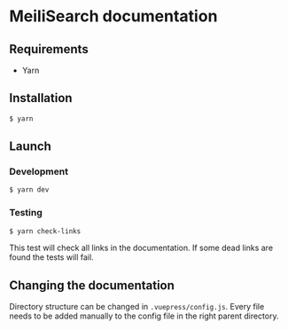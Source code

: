 # MeiliSearch documentation

## Requirements

- Yarn

## Installation

```bash
$ yarn
```

## Launch

### Development
```bash
$ yarn dev
```

### Testing
```bash
$ yarn check-links
```
This test will check all links in the documentation. If some dead links are found the tests will fail.


## Changing the documentation

Directory structure can be changed in `.vuepress/config.js`. Every file needs to be added manually to the config file in the right parent directory.

